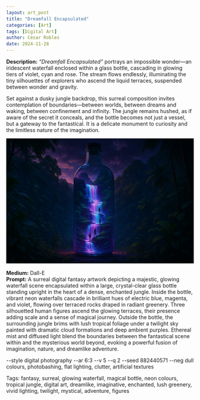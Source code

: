 ```yaml
---
layout: art_post
title: "Dreamfall Encapsulated"
categories: [Art]
tags: [Digital Art]
author: César Robles
date: 2024-11-28
---
```

**Description:** *“Dreamfall Encapsulated”* portrays an impossible wonder—an iridescent waterfall enclosed within a glass bottle, cascading in glowing tiers of violet, cyan and rose. The stream flows endlessly, illuminating the tiny silhouettes of explorers who ascend the liquid terraces, suspended between wonder and gravity.

Set against a dusky jungle backdrop, this surreal composition invites contemplation of boundaries—between worlds, between dreams and waking, between confinement and infinity. The jungle remains hushed, as if aware of the secret it conceals, and the bottle becomes not just a vessel, but a gateway to the fantastical. It is a delicate monument to curiosity and the limitless nature of the imagination.

![Dreamfall Encapsulated](/imag/digital_art/dreamfall_encapsulated.jpg)

**Medium:** Dall-E\
**Prompt:** A surreal digital fantasy artwork depicting a majestic, glowing waterfall scene encapsulated within a large, crystal-clear glass bottle standing upright in the heart of a dense, enchanted jungle. Inside the bottle, vibrant neon waterfalls cascade in brilliant hues of electric blue, magenta, and violet, flowing over terraced rocks draped in radiant greenery. Three silhouetted human figures ascend the glowing terraces, their presence adding scale and a sense of magical journey. Outside the bottle, the surrounding jungle brims with lush tropical foliage under a twilight sky painted with dramatic cloud formations and deep ambient purples. Ethereal mist and diffused light blend the boundaries between the fantastical scene within and the mysterious world beyond, evoking a powerful fusion of imagination, nature, and dreamlike adventure.

--style digital photography --ar 6:3 --v 5 --q 2 --seed 882440571 --neg dull colours, photobashing, flat lighting, clutter, artificial textures

Tags: fantasy, surreal, glowing waterfall, magical bottle, neon colours, tropical jungle, digital art, dreamlike, imaginative, enchanted, lush greenery, vivid lighting, twilight, mystical, adventure, figures